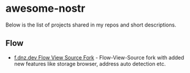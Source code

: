 # awesome-nostr

Below is the list of projects shared in my repos and short descriptions. 

## Flow

- [f.dnz.dev Flow View Source Fork](https://github.com/bluesign/flow-view-source) - Flow-View-Source fork with added new features like storage browser, address auto detection etc. 
